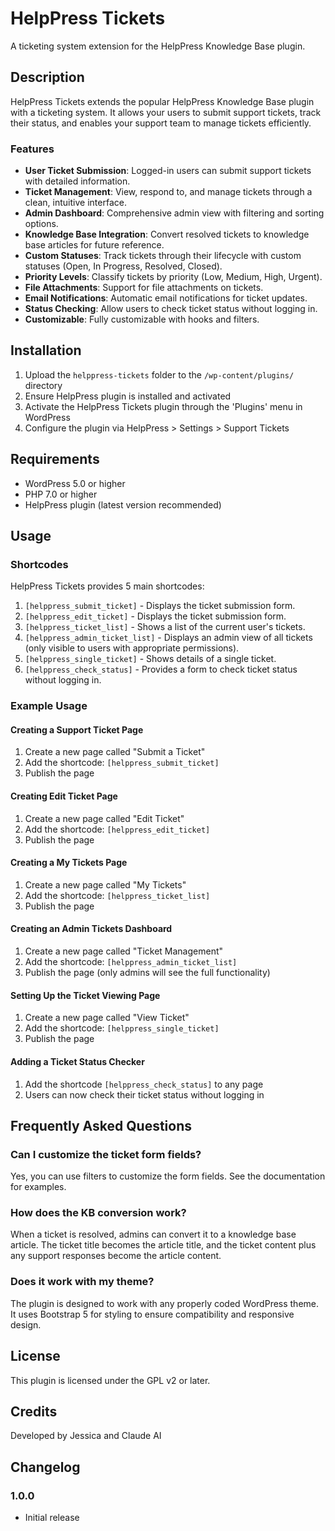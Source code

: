 # HelpPress Tickets

A ticketing system extension for the HelpPress Knowledge Base plugin.

## Description

HelpPress Tickets extends the popular HelpPress Knowledge Base plugin with a ticketing system. It allows your users to submit support tickets, track their status, and enables your support team to manage tickets efficiently.

### Features

- **User Ticket Submission**: Logged-in users can submit support tickets with detailed information.
- **Ticket Management**: View, respond to, and manage tickets through a clean, intuitive interface.
- **Admin Dashboard**: Comprehensive admin view with filtering and sorting options.
- **Knowledge Base Integration**: Convert resolved tickets to knowledge base articles for future reference.
- **Custom Statuses**: Track tickets through their lifecycle with custom statuses (Open, In Progress, Resolved, Closed).
- **Priority Levels**: Classify tickets by priority (Low, Medium, High, Urgent).
- **File Attachments**: Support for file attachments on tickets.
- **Email Notifications**: Automatic email notifications for ticket updates.
- **Status Checking**: Allow users to check ticket status without logging in.
- **Customizable**: Fully customizable with hooks and filters.

## Installation

1. Upload the `helppress-tickets` folder to the `/wp-content/plugins/` directory
2. Ensure HelpPress plugin is installed and activated
3. Activate the HelpPress Tickets plugin through the 'Plugins' menu in WordPress
4. Configure the plugin via HelpPress > Settings > Support Tickets

## Requirements

- WordPress 5.0 or higher
- PHP 7.0 or higher
- HelpPress plugin (latest version recommended)

## Usage

### Shortcodes

HelpPress Tickets provides 5 main shortcodes:

1. `[helppress_submit_ticket]` - Displays the ticket submission form.
2. `[helppress_edit_ticket]` - Displays the ticket submission form.
3. `[helppress_ticket_list]` - Shows a list of the current user's tickets.
4. `[helppress_admin_ticket_list]` - Displays an admin view of all tickets (only visible to users with appropriate permissions).
5. `[helppress_single_ticket]` - Shows details of a single ticket.
6. `[helppress_check_status]` - Provides a form to check ticket status without logging in.

### Example Usage

#### Creating a Support Ticket Page

1. Create a new page called "Submit a Ticket"
2. Add the shortcode: `[helppress_submit_ticket]`
3. Publish the page

#### Creating Edit Ticket Page

1. Create a new page called "Edit Ticket"
2. Add the shortcode: `[helppress_edit_ticket]`
3. Publish the page

#### Creating a My Tickets Page

1. Create a new page called "My Tickets"
2. Add the shortcode: `[helppress_ticket_list]`
3. Publish the page

#### Creating an Admin Tickets Dashboard

1. Create a new page called "Ticket Management"
2. Add the shortcode: `[helppress_admin_ticket_list]`
3. Publish the page (only admins will see the full functionality)

#### Setting Up the Ticket Viewing Page

1. Create a new page called "View Ticket"
2. Add the shortcode: `[helppress_single_ticket]`
3. Publish the page

#### Adding a Ticket Status Checker

1. Add the shortcode `[helppress_check_status]` to any page
2. Users can now check their ticket status without logging in

## Frequently Asked Questions

### Can I customize the ticket form fields?

Yes, you can use filters to customize the form fields. See the documentation for examples.

### How does the KB conversion work?

When a ticket is resolved, admins can convert it to a knowledge base article. The ticket title becomes the article title, and the ticket content plus any support responses become the article content.

### Does it work with my theme?

The plugin is designed to work with any properly coded WordPress theme. It uses Bootstrap 5 for styling to ensure compatibility and responsive design.

## License

This plugin is licensed under the GPL v2 or later.

## Credits

Developed by Jessica and Claude AI

## Changelog

### 1.0.0
* Initial release
